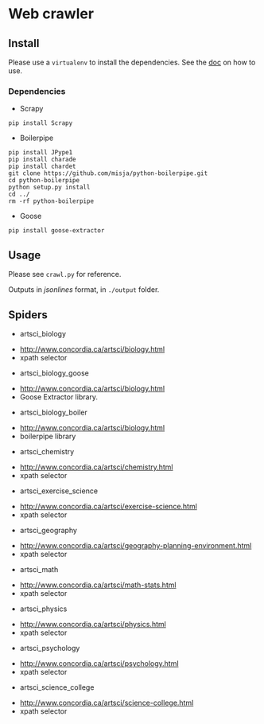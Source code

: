 # Web crawler

## Install

Please use a `virtualenv` to install the dependencies.
See the [doc](https://virtualenv.pypa.io/en/stable/installation/) on how to
use.

### Dependencies

* Scrapy
```
pip install Scrapy
```
* Boilerpipe
```
pip install JPype1
pip install charade
pip install chardet
git clone https://github.com/misja/python-boilerpipe.git
cd python-boilerpipe
python setup.py install
cd ../
rm -rf python-boilerpipe
```
* Goose
```
pip install goose-extractor
```

## Usage

Please see `crawl.py` for reference.

Outputs in *jsonlines* format, in `./output` folder.

## Spiders

* artsci_biology
 - http://www.concordia.ca/artsci/biology.html
 - xpath selector
* artsci_biology_goose
 - http://www.concordia.ca/artsci/biology.html
 - Goose Extractor library.
* artsci_biology_boiler
 - http://www.concordia.ca/artsci/biology.html
 - boilerpipe library
* artsci_chemistry
 - http://www.concordia.ca/artsci/chemistry.html
 - xpath selector
* artsci_exercise_science
 - http://www.concordia.ca/artsci/exercise-science.html
 - xpath selector
* artsci_geography
 - http://www.concordia.ca/artsci/geography-planning-environment.html
 - xpath selector
* artsci_math
 - http://www.concordia.ca/artsci/math-stats.html
 - xpath selector
* artsci_physics
 - http://www.concordia.ca/artsci/physics.html
 - xpath selector
* artsci_psychology
 - http://www.concordia.ca/artsci/psychology.html
 - xpath selector
* artsci_science_college
 - http://www.concordia.ca/artsci/science-college.html
 - xpath selector
